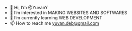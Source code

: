 - 👋 Hi, I’m @YuvanY
- 👀 I’m interested in MAKING WEBSITES AND SOFTWARES
- 🌱 I’m currently learning WEB DEVELOPMENT
- 📫 How to reach me yuvan.deb@gmail.com

<!---
YuvanY/YuvanY is a ✨ special ✨ repository because its `README.md` (this file) appears on your GitHub profile.
You can click the Preview link to take a look at your changes.
--->
